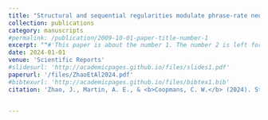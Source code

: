 ```yaml
---
title: "Structural and sequential regularities modulate phrase-rate neural tracking"
collection: publications
category: manuscripts
#permalink: /publication/2009-10-01-paper-title-number-1
excerpt: ""#'This paper is about the number 1. The number 2 is left for future work.'
date: 2024-01-01
venue: 'Scientific Reports'
#slidesurl: 'http://academicpages.github.io/files/slides1.pdf'
paperurl: '/files/ZhaoEtAl2024.pdf'
#bibtexurl: 'http://academicpages.github.io/files/bibtex1.bib'
citation: 'Zhao, J., Martin, A. E., & <b>Coopmans, C. W.</b> (2024). Structural and sequential regularities modulate phrase-rate neural tracking. <i>Scientific Reports, 14</i>, 16603.'


---
```

